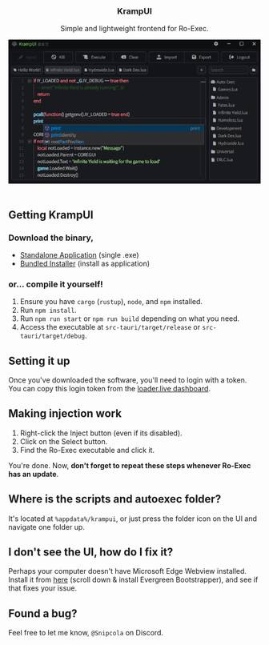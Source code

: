 <div align="center">
    <h3>KrampUI</h3>
    <p>Simple and lightweight frontend for Ro-Exec.</p>
    <img src="./assets/showcase.png" alt="An image which showcases KrampUI application." width="600"/>
</div>
<br />

## Getting KrampUI
### Download the binary,
- [Standalone Application](https://git.snipcola.com/snipcola/KrampUI/releases/download/latest/krampui.exe) (single .exe)
- [Bundled Installer](https://git.snipcola.com/snipcola/KrampUI/releases/download/latest/krampui-installer.msi) (install as application)

### or... compile it yourself!
1. Ensure you have `cargo` (`rustup`), `node`, and `npm` installed.
2. Run `npm install`.
3. Run `npm run start` or `npm run build` depending on what you need.
4. Access the executable at `src-tauri/target/release` or `src-tauri/target/debug`.

## Setting it up
Once you've downloaded the software, you'll need to login with a token.<br/>
You can copy this login token from the <a href="https://loader.live/dashboard" target="_blank">loader.live dashboard</a>.

## Making injection work
1. Right-click the Inject button (even if its disabled).
2. Click on the Select button.
3. Find the Ro-Exec executable and click it.

You're done. Now, <b>don't forget to repeat these steps whenever Ro-Exec has an update</b>.

## Where is the scripts and autoexec folder?
It's located at ``%appdata%/krampui``, or just press the folder icon on the UI and navigate one folder up.

## I don't see the UI, how do I fix it?
Perhaps your computer doesn't have Microsoft Edge Webview installed.</br>
Install it from <a href="https://developer.microsoft.com/en-us/microsoft-edge/webview2" target="_blank">here</a> (scroll down & install Evergreen Bootstrapper), and see if that fixes your issue.

## Found a bug?
Feel free to let me know, ``@Snipcola`` on Discord.